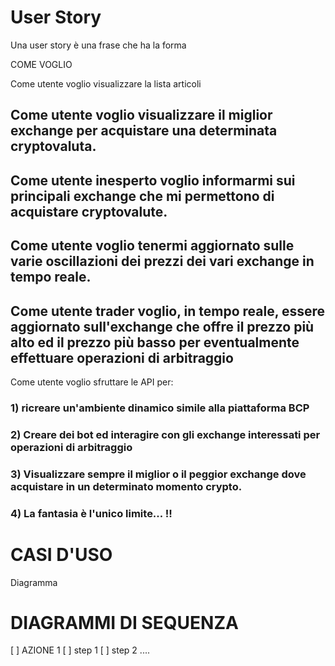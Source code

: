 # User Story

Una user story è una frase che ha la forma

COME <RUOLO> VOGLIO <COSA>

Come utente voglio visualizzare la lista articoli

<h2>Come utente voglio <b>visualizzare il miglior exchange</b> per acquistare una determinata cryptovaluta.</h2>
<h2>Come utente inesperto voglio informarmi sui principali exchange che mi permettono di acquistare cryptovalute.</h2>
<h2>Come utente voglio tenermi aggiornato sulle varie oscillazioni dei prezzi dei vari exchange <b>in tempo reale</b>.</h2>
<h2>Come utente <b>trader</b> voglio, in tempo reale, essere aggiornato sull'exchange che offre il prezzo più alto ed il prezzo più basso
  per eventualmente effettuare operazioni di <b>arbitraggio</b></h2
<h2>Come utente voglio sfruttare le API per:</h2> 
<h3>1) ricreare un'ambiente dinamico simile alla piattaforma BCP</h3>
<h3>2) Creare dei bot ed interagire con gli exchange interessati per operazioni di arbitraggio</h3>
<h3>3) Visualizzare sempre il miglior o il peggior exchange dove acquistare in un determinato momento crypto.</h3>
<h3>4) La fantasia è l'unico limite... !!</h3>


# CASI D'USO

Diagramma


# DIAGRAMMI DI SEQUENZA

[ ] AZIONE 1
  [ ] step 1
  [ ] step 2
  ....
